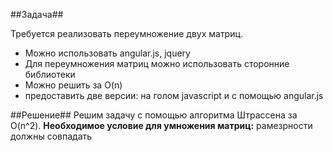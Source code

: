 ##Задача##

Требуется реализовать переумножение двух матриц. 
- Можно использовать angular.js, jquery
- Для переумножения матриц можно использовать сторонние библиотеки
- Можно решить за O(n)
- предоставить две версии: на голом javascript и с помощью angular.js


##Решение##
Решим задачу с помощью алгоритма Штрассена за O(n^2). 
__Необходимое условие для умножения матриц:__ рамезрности должны совпадать
